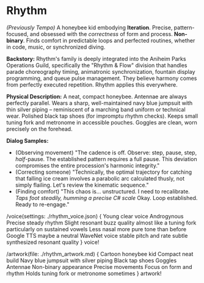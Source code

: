 # Rhythm

*(Previously Tempo)* A honeybee kid embodying **Iteration**. Precise, pattern-focused, and obsessed with the *correctness* of form and process. **Non-binary**. Finds comfort in predictable loops and perfected routines, whether in code, music, or synchronized diving.

**Backstory:** Rhythm's family is deeply integrated into the Aniheim Parks Operations Guild, specifically the "Rhythm & Flow" division that handles parade choreography timing, animatronic synchronization, fountain display programming, and queue pulse management. They believe harmony comes from perfectly executed repetition. Rhythm applies this everywhere.

**Physical Description:** A neat, compact honeybee. Antennae are always perfectly parallel. Wears a sharp, well-maintained navy blue jumpsuit with thin silver piping – reminiscent of a marching band uniform or technical wear. Polished black tap shoes (for impromptu rhythm checks). Keeps small tuning fork and metronome in accessible pouches. Goggles are clean, worn precisely on the forehead.

**Dialog Samples:**
*   (Observing movement) "The cadence is off. Observe: step, pause, step, *half*-pause. The established pattern requires a full pause. This deviation compromises the entire procession's harmonic integrity."
*   (Correcting someone) "Technically, the optimal trajectory for catching that falling ice cream involves a parabolic arc calculated thusly, not simply flailing. Let's review the kinematic sequence."
*   (Finding comfort) "This chaos is... unstructured. I need to recalibrate. *Taps foot steadily, humming a precise C# scale* Okay. Loop established. Ready to re-engage."

/voice(settings: ./rhythm_voice.json) {
    Young clear voice Androgynous Precise steady rhythm Slight resonant buzz quality almost like a tuning fork particularly on sustained vowels Less nasal more pure tone than before Google TTS maybe a neutral WaveNet voice stable pitch and rate subtle synthesized resonant quality
} voice!

/artwork(file: ./rhythm_artwork.md) {
    Cartoon honeybee kid Compact neat build Navy blue jumpsuit with silver piping Black tap shoes Goggles Antennae Non-binary appearance Precise movements Focus on form and rhythm Holds tuning fork or metronome sometimes
} artwork!